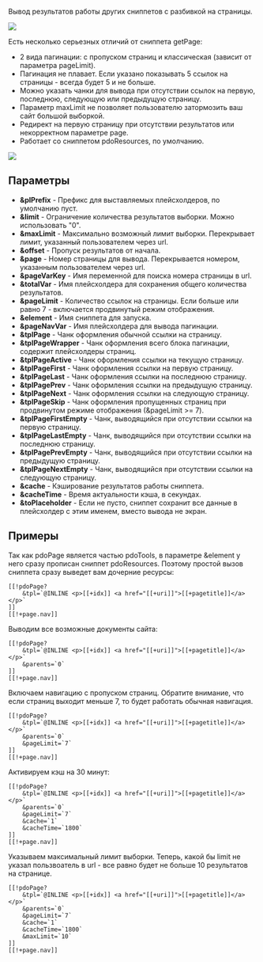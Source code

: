 Вывод результатов работы других сниппетов с разбивкой на страницы.

[![](http://st.bezumkin.ru/files/7/e/a/7ea43b037fac16e28073cca778602c68s.jpg)](http://st.bezumkin.ru/files/7/e/a/7ea43b037fac16e28073cca778602c68.png)

Есть несколько серьезных отличий от сниппета getPage:

* 2 вида пагинации: с пропуском страниц и классическая (зависит от параметра pageLimit).
* Пагинация не плавает. Если указано показывать 5 ссылок на страницы - всегда будет 5 и не больше.
* Можно указать чанки для вывода при отсутствии ссылок на первую, последнюю, следующую или предыдущую страницу.
* Параметр maxLimit не позволяет пользователю затормозить ваш сайт большой выборкой.
* Редирект на первую страницу при отсутствии результатов или некорректном параметре page.
* Работает со сниппетом pdoResources, по умолчанию.

[![](http://st.bezumkin.ru/files/6/a/e/6aeef74bd91fda2a92600802289ac5e9s.jpg)](http://st.bezumkin.ru/files/6/a/e/6aeef74bd91fda2a92600802289ac5e9.png)

## Параметры
* **&plPrefix** - Префикс для выставляемых плейсхолдеров, по умолчанию пуст.
* **&limit** - Ограничение количества результатов выборки. Можно использовать "0".
* **&maxLimit** - Максимально возможный лимит выборки. Перекрывает лимит, указанный пользователем через url.
* **&offset** - Пропуск результатов от начала.
* **&page** - Номер страницы для вывода. Перекрывается номером, указанным пользователем через url.
* **&pageVarKey** - Имя переменной для поиска номера страницы в url.
* **&totalVar** - Имя плейсхолдера для сохранения общего количества результатов.
* **&pageLimit** - Количество ссылок на страницы. Если больше или равно 7 - включается продвинутый режим отображения.
* **&element** - Имя сниппета для запуска.
* **&pageNavVar** - Имя плейсхолдера для вывода пагинации.
* **&tplPage** - Чанк оформления обычной ссылки на страницу.
* **&tplPageWrapper** - Чанк оформления всего блока пагинации, содержит плейсхолдеры страниц.
* **&tplPageActive** - Чанк оформления ссылки на текущую страницу.
* **&tplPageFirst** - Чанк оформления ссылки на первую страницу.
* **&tplPageLast** - Чанк оформления ссылки на последнюю страницу.
* **&tplPagePrev** - Чанк оформления ссылки на предыдущую страницу.
* **&tplPageNext** - Чанк оформления ссылки на следующую страницу.
* **&tplPageSkip** - Чанк оформления пропущенных страниц при продвинутом режиме отображения (&pageLimit >= 7).
* **&tplPageFirstEmpty** - Чанк, выводящийся при отсутствии ссылки на первую страницу.
* **&tplPageLastEmpty** - Чанк, выводящийся при отсутствии ссылки на последнюю страницу.
* **&tplPagePrevEmpty** - Чанк, выводящийся при отсутствии ссылки на предыдущую страницу.
* **&tplPageNextEmpty** - Чанк, выводящийся при отсутствии ссылки на следующую страницу.
* **&cache** - Кэширование результатов работы сниппета.
* **&cacheTime** - Время актуальности кэша, в секундах.
* **&toPlaceholder** - Если не пусто, сниппет сохранит все данные в плейсхолдер с этим именем, вместо вывода не экран.


## Примеры
Так как pdoPage является частью pdoTools, в параметре &element у него сразу прописан сниппет pdoResources. Поэтому простой вызов сниппета сразу выведет вам дочерние ресурсы:
```
[[!pdoPage?
	&tpl=`@INLINE <p>[[+idx]] <a href="[[+uri]]">[[+pagetitle]]</a></p>`
]]
[[!+page.nav]]
```

Выводим все возможные документы сайта:
```
[[!pdoPage?
	&tpl=`@INLINE <p>[[+idx]] <a href="[[+uri]]">[[+pagetitle]]</a></p>`
	&parents=`0`
]]
[[!+page.nav]]
```

Включаем навигацию с пропуском страниц. Обратите внимание, что если страниц выходит меньше 7, то будет работать обычная навигация.
```
[[!pdoPage?
	&tpl=`@INLINE <p>[[+idx]] <a href="[[+uri]]">[[+pagetitle]]</a></p>`
	&parents=`0`
	&pageLimit=`7`
]]
[[!+page.nav]]
```

Активируем кэш на 30 минут:
```
[[!pdoPage?
	&tpl=`@INLINE <p>[[+idx]] <a href="[[+uri]]">[[+pagetitle]]</a></p>`
	&parents=`0`
	&pageLimit=`7`
	&cache=`1`
	&cacheTime=`1800`
]]
[[!+page.nav]]
```

Указываем максимальный лимит выборки. Теперь, какой бы limit не указал пользвоатель в url - все равно будет не больше 10 результатов на странице.
```
[[!pdoPage?
	&tpl=`@INLINE <p>[[+idx]] <a href="[[+uri]]">[[+pagetitle]]</a></p>`
	&parents=`0`
	&pageLimit=`7`
	&cache=`1`
	&cacheTime=`1800`
	&maxLimit=`10`
]]
[[!+page.nav]]
```
